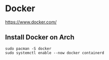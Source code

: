 # Docker

https://www.docker.com/

## Install Docker on Arch

```
sudo pacman -S docker
sudo systemctl enable --now docker containerd
```
